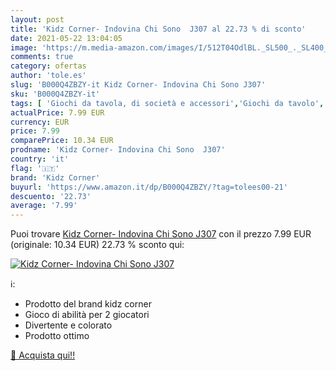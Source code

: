 ```yaml
---
layout: post
title: 'Kidz Corner- Indovina Chi Sono  J307 al 22.73 % di sconto'
date: 2021-05-22 13:04:05
image: 'https://m.media-amazon.com/images/I/512T04OdlBL._SL500_._SL400_.jpg'
comments: true
category: ofertas
author: 'tole.es'
slug: 'B000Q4ZBZY-it Kidz Corner- Indovina Chi Sono J307'
sku: 'B000Q4ZBZY-it'
tags: [ 'Giochi da tavola, di società e accessori','Giochi da tavolo','Giochi di società','Giochi e giocattoli','kidz corner', ]
actualPrice: 7.99 EUR
currency: EUR
price: 7.99
comparePrice: 10.34 EUR
prodname: 'Kidz Corner- Indovina Chi Sono  J307'
country: 'it'
flag: '🇮🇹'
brand: 'Kidz Corner'
buyurl: 'https://www.amazon.it/dp/B000Q4ZBZY/?tag=tolees00-21'
descuento: '22.73'
average: '7.99'
---
```


Puoi trovare [Kidz Corner- Indovina Chi Sono  J307](https://www.amazon.it/dp/B000Q4ZBZY/?tag=tolees00-21) con il prezzo 7.99 EUR (originale: 10.34 EUR) 22.73 % sconto qui:

[![Kidz Corner- Indovina Chi Sono  J307](https://m.media-amazon.com/images/I/512T04OdlBL._SL500_._SL400_.jpg)](https://www.amazon.it/dp/B000Q4ZBZY/?tag=tolees00-21)

ℹ️:

- Prodotto del brand kidz corner
- Gioco di abilità per 2 giocatori
- Divertente e colorato
- Prodotto ottimo

[🛒 Acquista qui!!](https://www.amazon.it/dp/B000Q4ZBZY/?tag=tolees00-21)
